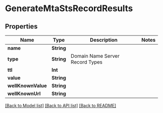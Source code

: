 # GenerateMtaStsRecordResults

## Properties
Name | Type | Description | Notes
------------ | ------------- | ------------- | -------------
**name** | **String** |  | 
**type** | **String** | Domain Name Server Record Types | 
**ttl** | **Int** |  | 
**value** | **String** |  | 
**wellKnownValue** | **String** |  | 
**wellKnownUrl** | **String** |  | 

[[Back to Model list]](../README#documentation-for-models) [[Back to API list]](../README#documentation-for-api-endpoints) [[Back to README]](../README)


